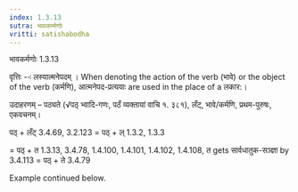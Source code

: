 ```yaml
---
index: 1.3.13
sutra: भावकर्म्मणोः
vritti: satishabodha
---
```



 भावकर्मणोः 1.3.13 


वृत्तिः --ः लस्‍यात्‍मनेपदम् । When denoting the action of the verb (भावे) or the object of the verb (कर्मणि), आत्मनेपद-प्रत्ययाः are used in the place of a लकार:। 


उदाहरणम् – पठ्यते (√पठ् भ्वादि-गणः, पठँ व्यक्तायां वाचि १. ३८१), लँट्, भावे/कर्मणि, प्रथम-पुरुषः, एकवचनम्। 

पठ् + लँट् 3.4.69, 3.2.123 = पठ् + ल् 1.3.2, 1.3.3 

= पठ् + त 1.3.13, 3.4.78, 1.4.100, 1.4.101, 1.4.102, 1.4.108, त gets सार्वधातुक-सञ्ज्ञा by 3.4.113 = पठ् + ते 3.4.79 


Example continued below. 


